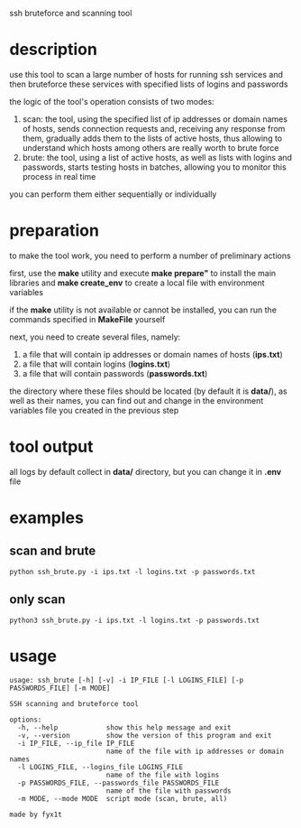 ssh bruteforce and scanning tool

# description

use this tool to scan a large number of hosts for running ssh services and then bruteforce these services with specified lists of logins and passwords

the logic of the tool's operation consists of two modes:
1. scan: the tool, using the specified list of ip addresses or domain names of hosts, sends connection requests and, receiving any response from them, gradually adds them to the lists of active hosts, thus allowing to understand which hosts among others are really worth to brute force
2. brute: the tool, using a list of active hosts, as well as lists with logins and passwords, starts testing hosts in batches, allowing you to monitor this process in real time

you can perform them either sequentially or individually

# preparation

to make the tool work, you need to perform a number of preliminary actions

first, use the **make** utility and execute **make prepare"** to install the main libraries and **make create_env** to create a local file with environment variables

if the **make** utility is not available or cannot be installed, you can run the commands specified in **MakeFile** yourself

next, you need to create several files, namely:
1. a file that will contain ip addresses or domain names of hosts (**ips.txt**)
2. a file that will contain logins (**logins.txt**)
3. a file that will contain passwords (**passwords.txt**)

the directory where these files should be located (by default it is **data/**), as well as their names, you can find out and change in the environment variables file you created in the previous step

# tool output

all logs by default collect in **data/** directory, but you can change it in **.env** file

# examples

## scan and brute

```python ssh_brute.py -i ips.txt -l logins.txt -p passwords.txt```

## only scan

```python3 ssh_brute.py -i ips.txt -l logins.txt -p passwords.txt```

# usage
```
usage: ssh_brute [-h] [-v] -i IP_FILE [-l LOGINS_FILE] [-p PASSWORDS_FILE] [-m MODE]

SSH scanning and bruteforce tool

options:
  -h, --help            show this help message and exit
  -v, --version         show the version of this program and exit
  -i IP_FILE, --ip_file IP_FILE
                        name of the file with ip addresses or domain names
  -l LOGINS_FILE, --logins_file LOGINS_FILE
                        name of the file with logins
  -p PASSWORDS_FILE, --passwords_file PASSWORDS_FILE
                        name of the file with passwords
  -m MODE, --mode MODE  script mode (scan, brute, all)

made by fyx1t
```